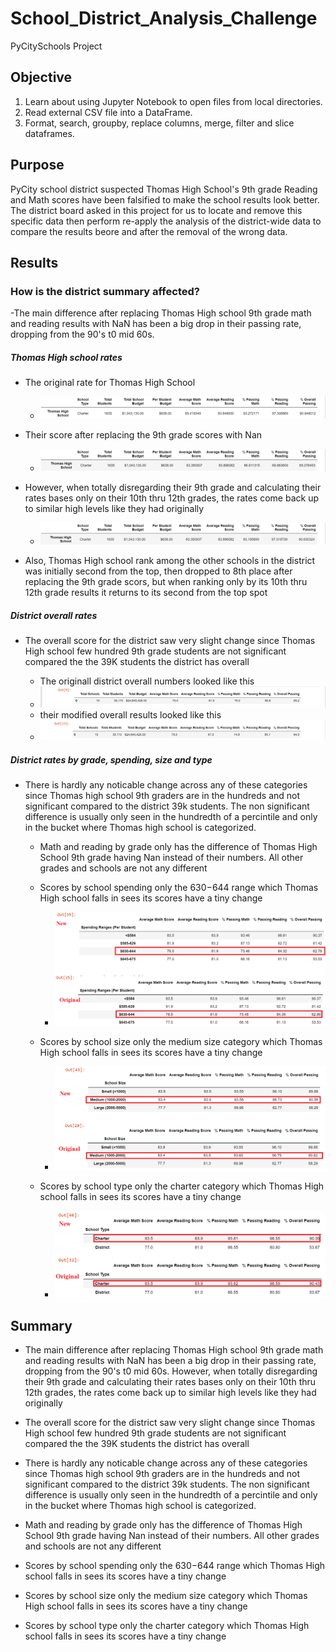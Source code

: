 # School_District_Analysis_Challenge
PyCitySchools Project

## Objective
1. Learn about using Jupyter Notebook to open files from local directories.
2. Read external CSV file into a DataFrame.
3. Format, search, groupby, replace columns, merge, filter and slice dataframes.



## Purpose
PyCity school district suspected Thomas High School's 9th grade Reading and Math scores have been falsified to make the school results look better. The district board asked in this project for us to locate and remove this specific data then perform re-apply the analysis of the district-wide data to compare the results beore and after the removal of the wrong data. 


## Results

### How is the district summary affected?

-The main difference after replacing Thomas High school 9th grade math and reading results with NaN has been a big drop in their passing rate, dropping from the 90's t0 mid 60s.

##### Thomas High school rates
- The original rate for Thomas High School
  - ![IMAGE_DESCRIPTION](/Resources/THS-Original.png)
  
- Their score after replacing the 9th grade scores with Nan
  - ![IMAGE_DESCRIPTION](/Resources/THS-new.png)

- However, when totally disregarding their 9th grade and calculating their rates bases only on their 10th thru 12th grades, the rates come back up to similar high levels like they had originally
  - ![IMAGE_DESCRIPTION](/Resources/THS-adjusted.png)
- Also, Thomas High school rank among the other schools in the district was initially second from the top, then dropped to 8th place after replacing the 9th grade scors, but when ranking only by its 10th thru 12th grade results it returns to its second from the top spot

##### District overall rates
- The overall score for the district saw very slight change since Thomas High school few hundred 9th grade students are not significant compared the the 39K students the district has overall

  - The originall district overall numbers looked like this
  - ![IMAGE_DESCRIPTION](/Resources/overall-original.png)
  - their modified overall results looked like this
  - ![IMAGE_DESCRIPTION](/Resources/overall-new.png)

##### District rates by grade, spending, size and type
- There is hardly any noticable change across any of these categories since Thomas high school 9th graders are in the hundreds and not significant compared to the district 39k students. The non significant difference is usually only seen in the hundredth of a percintile and only in the bucket where Thomas high school is categorized.

  - Math and reading by grade only has the difference of Thomas High School 9th grade having Nan instead of their numbers. All other grades and schools are not any different
  - Scores by school spending only the $630-$644 range which Thomas High school falls in sees its scores have a tiny change
     - ![IMAGE_DESCRIPTION](/Resources/spending.png)

  - Scores by school size only the medium size category which Thomas High school falls in sees its scores have a tiny change
     - ![IMAGE_DESCRIPTION](/Resources/size.png)

  - Scores by school type only the charter category which Thomas High school falls in sees its scores have a tiny change
     - ![IMAGE_DESCRIPTION](/Resources/type.png)


## Summary

- The main difference after replacing Thomas High school 9th grade math and reading results with NaN has been a big drop in their passing rate, dropping from the 90's t0 mid 60s. However, when totally disregarding their 9th grade and calculating their rates bases only on their 10th thru 12th grades, the rates come back up to similar high levels like they had originally
- The overall score for the district saw very slight change since Thomas High school few hundred 9th grade students are not significant compared the the 39K students the district has overall
- There is hardly any noticable change across any of these categories since Thomas high school 9th graders are in the hundreds and not significant compared to the district 39k students. The non significant difference is usually only seen in the hundredth of a percintile and only in the bucket where Thomas high school is categorized.

- Math and reading by grade only has the difference of Thomas High School 9th grade having Nan instead of their numbers. All other grades and schools are not any different
- Scores by school spending only the $630-$644 range which Thomas High school falls in sees its scores have a tiny change
- Scores by school size only the medium size category which Thomas High school falls in sees its scores have a tiny change
- Scores by school type only the charter category which Thomas High school falls in sees its scores have a tiny change

